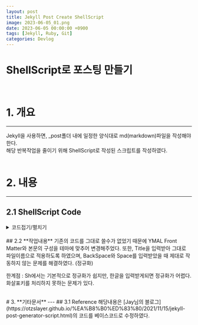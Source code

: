 ```yaml
---
layout: post
title: Jekyll Post Create ShellScript
image: 2023-06-05_01.png
date: 2023-06-05 00:00:00 +0900
tags: [Jekyll, Ruby, Git]
categories: Devlog
---
```

# ShellScript로 포스팅 만들기   
<br>

<!-- ![문서제목에 맞는 사진](../images/2023-06-05_01.png) -->

# 1. 개요
---
Jekyll을 사용하면, _post폴더 내에 일정한 양식대로 md(markdown)파일을 작성해야 한다.   
해당 반복작업을 줄이기 위해 ShellScript로 작성된 스크립트를 작성하였다.   
<br>

# 2. 내용   
---
## 2.1 ShellScript Code

<!-- 코드시작 -->
<details>
<summary>코드접기/펼치기</summary>
<div markdown="1">
{% highlight shell %}
#!/bin/bash

# Colors and styles
Green='\033[0;32m'
Blue='\033[0;34m'
ColorReset='\033[0m'
bold=$(tput bold)
normal=$(tput sgr0)

echo -e "${Blue}${bold}Script to create new Jekyll posts easily.${normal}${ColorReset}"

# The post directory
POSTS_DIR='./_posts/'

# Post title
# Trim leading spaces
read -rp "${bold}Title:${normal} " -a TITLE
TITLE="$(echo "${TITLE[@]}" | sed -e 's/^[ \t]*//')"

# Date
DATE=$(date +%Y-%m-%d)

# Post extension
EXT='.md'

# File name
# read -p "${bold}Filename:${normal} " FILENAME

# File name should be lowercase
FILENAME=$(echo "$TITLE" | tr '[:upper:]' '[:lower:]' | tr ' ' '_')
FILENAME=${DATE}-${FILENAME}${EXT}

# Go to _posts and create a file
cd ${POSTS_DIR}
touch ${FILENAME}

# Add YAML front matter and excerpt space
# (해당부분은 각자의 Jekyll 테마에 맞추어 변경이 필요하다.)
tee -a $FILENAME >/dev/null <<END   
---
layout: post
title: ${TITLE}
image: ${DATE}
date: ${DATE}
tags: 
categories:
---
# ${TITLE}

![문서제목에 맞는 사진](${DATE})

<br>
# 1. 개요
---
개요본문   

<br>
# 2. 내용
---
## 2.1 내용하위제목   
내용본문   

END

echo -e "${Green}${bold}File was successfully created!
❯${ColorReset}${normal} ${POSTS_DIR}${FILENAME}"

{% endhighlight %}
<summary>코드접기/펼치기</summary>
</div>
</details>


<br>
## 2.2 **작업내용**
기존의 코드를 그대로 쓸수가 없었기 때문에 YMAL Front Matter와 본문의 구성을 테마에 맞추어 변경해주었다.   
또한, Title을 입력받아 그대로 파일이름으로 적용하도록 하였으며,   
BackSpace와 Space를 입력받았을 때 제대로 작동하지 않는 문제를 해결하였다. (정규화)   

한계점 : Sh에서는 기본적으로 정규화가 쉽지만, 한글을 입력받게되면 정규화가 어렵다.   
화살표키를 처리하지 못하는 문제가 있다.

<br>
# 3. **기타문서**
---
## 3.1 Reference
해당내용은 [Jay님의 블로그](https://otzslayer.github.io/%EA%B8%B0%ED%83%80/2021/11/15/jekyll-post-generator-script.html)의 코드를 베이스코드로 수정하였다.